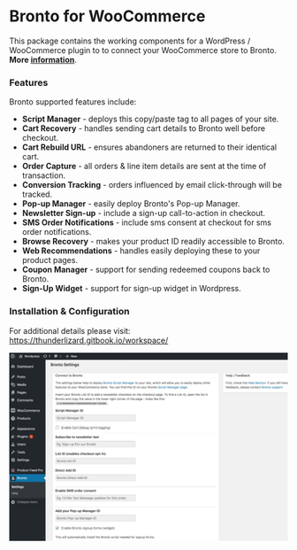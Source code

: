 # Bronto for WooCommerce
This package contains the working components for a WordPress / WooCommerce plugin to to connect your WooCommerce store to Bronto.  **More [information](https://thunderlizard.gitbook.io/workspace/ "information")**.

### Features
Bronto supported features include:
- **Script Manager** - deploys this copy/paste tag to all pages of your site.
- **Cart Recovery** - handles sending cart details to Bronto well before checkout.
- **Cart Rebuild URL** - ensures abandoners are returned to their identical cart.
- **Order Capture** - all orders & line item details are sent at the time of transaction.
- **Conversion Tracking** - orders influenced by email click-through will be tracked.
- **Pop-up Manager** - easily deploy Bronto's Pop-up Manager.
- **Newsletter Sign-up** - include a sign-up call-to-action in checkout.
- **SMS Order Notifications** - include sms consent at checkout for sms order notifications.
- **Browse Recovery** - makes your product ID readily accessible to Bronto.
- **Web Recommendations** - handles easily deploying these to your product pages.
- **Coupon Manager** - support for sending redeemed coupons back to Bronto.
- **Sign-Up Widget** - support for sign-up widget in Wordpress.

### Installation & Configuration

For additional details please visit:  https://thunderlizard.gitbook.io/workspace/

[![Screenshot](https://github.com/TheThunderLizard/bronto_woocommerce/blob/master/screenshot.png "Screenshot")](https://thunderlizard.gitbook.io/workspace/ "Screenshot")
